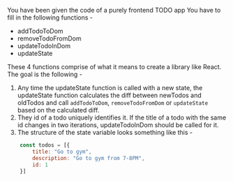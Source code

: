 You have been given the code of a purely frontend TODO app
You have to fill in the following functions - 
 - addTodoToDom
 - removeTodoFromDom
 - updateTodoInDom
 - updateState

These 4 functions comprise of what it means to create a library like React.
The goal is the following - 
1. Any time the updateState function is called with a new state, the updateState function calculates the diff between newTodos and oldTodos and call `addTodoToDom`, `removeTodoFromDom` or `updateState` based on the calculated diff.
2. They id of a todo uniquely identifies it. If the title of a todo with the same id changes in two iterations, updateTodoInDom should be called for it.
3. The structure of the state variable looks something like this - 
```js
    const todos = [{
        title: "Go to gym",
        description: "Go to gym from 7-8PM",
        id: 1
    }]
```

